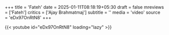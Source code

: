+++
title = 'Fateh'
date = 2025-01-11T08:18:19+05:30
draft = false
mreviews = ['Fateh']
critics = ['Ajay Brahmatmaj']
subtitle = ''
media = 'video'
source = 'eDx97OnRtN8'
+++

{{< youtube id="eDx97OnRtN8" loading="lazy" >}}
